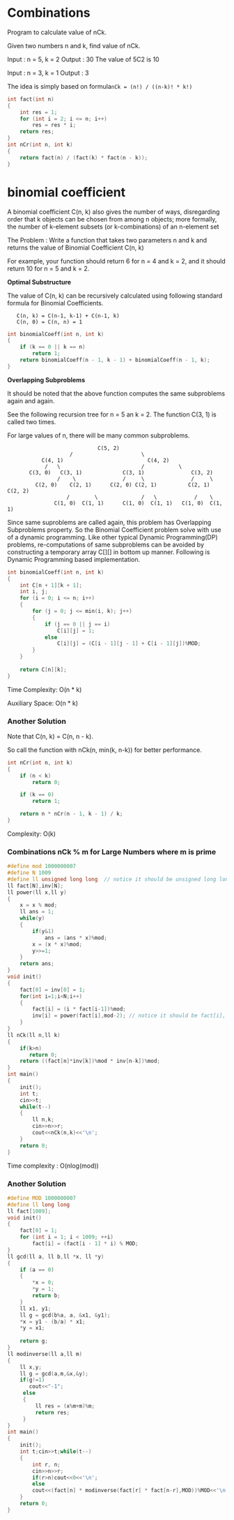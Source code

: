 # Combinations

Program to calculate value of nCk.
    
Given two numbers n and k, find value of nCk.

Input :  n = 5, k = 2
Output : 30
The value of 5C2 is 10

Input : n = 3, k = 1
Output : 3

The idea is simply based on formula`nCk = (n!) / ((n-k)! * k!)`

```cpp
int fact(int n) 
{ 
    int res = 1; 
    for (int i = 2; i <= n; i++) 
        res = res * i; 
    return res; 
} 
int nCr(int n, int k) 
{ 
    return fact(n) / (fact(k) * fact(n - k)); 
} 
```

# binomial coefficient

A binomial coefficient C(n, k) also gives the number of ways, disregarding order
that k objects can be chosen from among n objects; more formally,
the number of k-element subsets (or k-combinations) of an n-element set

The Problem : Write a function that takes two parameters n and k and returns the value of Binomial Coefficient C(n, k)
    
For example, your function should return 6 for n = 4 and k = 2, and it should return 10 for n = 5 and k = 2.

**Optimal Substructure**

The value of C(n, k) can be recursively calculated using following standard formula for Binomial Coefficients.

```
   C(n, k) = C(n-1, k-1) + C(n-1, k)
   C(n, 0) = C(n, n) = 1
```
```CPP
int binomialCoeff(int n, int k)  
{  
    if (k == 0 || k == n)  
        return 1;  
    return binomialCoeff(n - 1, k - 1) + binomialCoeff(n - 1, k);  
}  
```
**Overlapping Subproblems**

It should be noted that the above function computes the same subproblems again and again.
    
See the following recursion tree for n = 5 an k = 2. The function C(3, 1) is called two times.
    
For large values of n, there will be many common subproblems.
```
                             C(5, 2)
                    /                      \
           C(4, 1)                           C(4, 2)
            /   \                          /           \
       C(3, 0)   C(3, 1)             C(3, 1)               C(3, 2)
                /    \               /     \               /     \
         C(2, 0)    C(2, 1)      C(2, 0) C(2, 1)          C(2, 1)  C(2, 2)
                   /        \              /   \            /    \
               C(1, 0)  C(1, 1)      C(1, 0)  C(1, 1)   C(1, 0)  C(1, 1)
```
Since same suproblems are called again, this problem has Overlapping Subproblems property.
So the Binomial Coefficient problem solve with use of a dynamic programming.
Like other typical Dynamic Programming(DP) problems, re-computations of same subproblems can be avoided by 
constructing a temporary array C[][] in bottom up manner. Following is Dynamic Programming based implementation.
```cpp
int binomialCoeff(int n, int k) 
{ 
    int C[n + 1][k + 1]; 
    int i, j;
    for (i = 0; i <= n; i++) 
    { 
        for (j = 0; j <= min(i, k); j++) 
        { 
            if (j == 0 || j == i) 
                C[i][j] = 1; 
            else
                C[i][j] = (C[i - 1][j - 1] + C[i - 1][j])%MOD; 
        } 
    } 
  
    return C[n][k]; 
} 
```
Time Complexity: O(n * k)

Auxiliary Space: O(n * k)

### Another Solution

Note that C(n, k) = C(n, n - k).

So call the function with nCk(n, min(k, n-k)) for better performance.
 
```cpp 
int nCr(int n, int k) 
{
    if (n < k)
        return 0;

    if (k == 0)
        return 1;

    return n * nCr(n - 1, k - 1) / k;
}
```
Complexity: O(k)

### Combinations nCk % m for Large Numbers where m is prime

```cpp
#define mod 1000000007
#define N 1009
#define ll unsigned long long  // notice it should be unsigned long long, there wrong answer with long long
ll fact[N],inv[N];
ll power(ll x,ll y)
{
    x = x % mod;
    ll ans = 1;
    while(y)
    {
        if(y&1)
            ans = (ans * x)%mod;
        x = (x * x)%mod;
        y>>=1;
    }
    return ans;
}
void init()
{
    fact[0] = inv[0] = 1;
    for(int i=1;i<N;i++)
    {
        fact[i] = (i * fact[i-1])%mod;
        inv[i] = power(fact[i],mod-2); // notice it should be fact[i], there was wrong answer with i
    }
}
ll nCk(ll n,ll k)
{
    if(k>n)
       return 0;
    return ((fact[n]*inv[k])%mod * inv[n-k])%mod;
}
int main()
{
    init();
    int t;
    cin>>t;
    while(t--)
    {
        ll n,k;
        cin>>n>>r;
        cout<<nCk(n,k)<<'\n';
    }
    return 0;
}
```
Time complexity : O(nlog(mod))

### Another Solution
```cpp
#define MOD 1000000007
#define ll long long
ll fact[1009];
void init()
{
    fact[0] = 1;
    for (int i = 1; i < 1009; ++i)
        fact[i] = (fact[i - 1] * i) % MOD;
}
ll gcd(ll a, ll b,ll *x, ll *y)
{
    if (a == 0)
    {
        *x = 0;
        *y = 1;
        return b;
    }
    ll x1, y1;
    ll g = gcd(b%a, a, &x1, &y1);
    *x = y1 - (b/a) * x1;
    *y = x1;
 
    return g;
}
ll modinverse(ll a,ll m)
{
    ll x,y;
    ll g = gcd(a,m,&x,&y);
    if(g!=1)
       cout<<"-1";
     else
     {
         ll res = (x%m+m)%m;
         return res;
     }
}
int main()
{
    init();
    int t;cin>>t;while(t--)
    {
        int r, n;
        cin>>n>>r;
        if(r>n)cout<<0<<'\n';
        else
        cout<<(fact[n] * modinverse(fact[r] * fact[n-r],MOD))%MOD<<'\n';
    }
    return 0;
}
```
